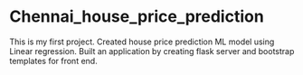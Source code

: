 # Chennai_house_price_prediction
This is my first project. Created house price prediction ML model using Linear regression. Built an application by creating flask server and bootstrap templates for front end.
